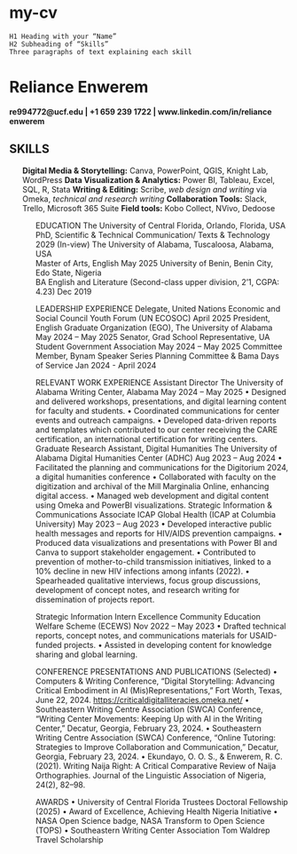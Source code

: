 # my-cv

    H1 Heading with your “Name”
    H2 Subheading of “Skills”
    Three paragraphs of text explaining each skill

<html>
<body>
<h1>Reliance Enwerem</h1>
  <strong>re994772@ucf.edu | +1 659 239 1722 | www.linkedin.com/in/reliance enwerem</strong>
</h1>
<body>
    <h2 id="firstParagraph">SKILLS</h2>
    <ul>
      <l1><strong>Digital Media & Storytelling:</strong> Canva, PowerPoint, QGIS, Knight Lab, WordPress</l1>
      <l2><strong>Data Visualization & Analytics:</strong> Power BI, Tableau, Excel, SQL, R, Stata</l2>
      <l3><strong>Writing & Editing:</strong> Scribe, <em>web design and writing</em> via Omeka, <em>technical and research writing</em></l3> 
      <l4><strong>Collaboration Tools:</strong> Slack, Trello, Microsoft 365 Suite<l4>
      <l5><strong>Field tools:</strong> Kobo Collect, NVivo, Dedoose<l5>
    <ul>
  </body>










EDUCATION
The University of Central Florida, Orlando, Florida, USA	 
PhD, Scientific & Technical Communication/ Texts & Technology 	2029 (In-view)
The University of Alabama, Tuscaloosa, Alabama, USA	 
Master of Arts, English                            	May 2025
University of Benin, Benin City, Edo State, Nigeria	 
BA English and Literature (Second-class upper division, 2’1, CGPA: 4.23) 	Dec 2019

LEADERSHIP EXPERIENCE
Delegate, United Nations Economic and Social Council Youth Forum (UN ECOSOC)	April 2025
President, English Graduate Organization (EGO), The University of Alabama	May 2024 – May 2025
Senator, Grad School Representative, UA Student Government Association	May 2024 – May 2025
Committee Member, Bynam Speaker Series Planning Committee & Bama Days of Service	Jan 2024 - April 2024
	

RELEVANT WORK EXPERIENCE
Assistant Director
The University of Alabama Writing Center, Alabama	May 2024 – May 2025
•	Designed and delivered workshops, presentations, and digital learning content for faculty and students.
•	Coordinated communications for center events and outreach campaigns.
•	Developed data-driven reports and templates which contributed to our center receiving the CARE certification, an international certification for writing centers.
Graduate Research Assistant, Digital Humanities
The University of Alabama Digital Humanities Center (ADHC)	Aug 2023 – Aug 2024
•	Facilitated the planning and communications for the Digitorium 2024, a digital humanities conference 
•	Collaborated with faculty on the digitization and archival of the Mill Marginalia Online, enhancing digital access.
•	Managed web development and digital content using Omeka and PowerBI visualizations.
Strategic Information & Communications Associate
ICAP Global Health (ICAP at Columbia University)	 	May 2023 – Aug 2023
•	Developed interactive public health messages and reports for HIV/AIDS prevention campaigns.
•	Produced data visualizations and presentations with Power BI and Canva to support stakeholder engagement.
•	Contributed to prevention of mother-to-child transmission initiatives, linked to a 10% decline in new HIV infections among infants (2022).
•	 Spearheaded qualitative interviews, focus group discussions, development of concept notes, and research writing for dissemination of projects report.

Strategic Information Intern 
Excellence Community Education Welfare Scheme (ECEWS) 	Nov 2022 – May 2023
•	Drafted technical reports, concept notes, and communications materials for USAID-funded projects.
•	Assisted in developing content for knowledge sharing and global learning.

CONFERENCE PRESENTATIONS AND PUBLICATIONS (Selected)
•	Computers & Writing Conference, “Digital Storytelling: Advancing Critical Embodiment in AI (Mis)Representations,” Fort Worth, Texas, June 22, 2024. https://criticaldigitalliteracies.omeka.net/ 
•	Southeastern Writing Centre Association (SWCA) Conference, “Writing Center Movements: Keeping Up with AI in the Writing Center,” Decatur, Georgia, February 23, 2024.
•	Southeastern Writing Centre Association (SWCA) Conference, “Online Tutoring: Strategies to Improve Collaboration and Communication,” Decatur, Georgia, February 23, 2024.
•	Ekundayo, O. O. S., & Enwerem, R. C. (2021). Writing Naija Right: A Critical Comparative Review of Naija Orthographies. Journal of the Linguistic Association of Nigeria, 24(2), 82–98. 

AWARDS
•	University of Central Florida Trustees Doctoral Fellowship (2025)
•	Award of Excellence, Achieving Health Nigeria Initiative
•	NASA Open Science badge, NASA Transform to Open Science (TOPS)
•	Southeastern Writing Center Association Tom Waldrep Travel Scholarship



